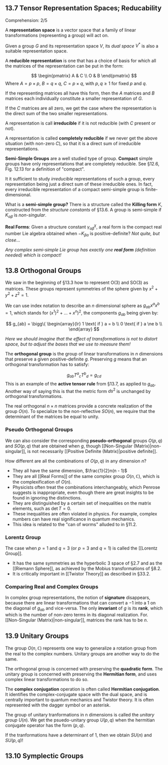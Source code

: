 ## 13.7 Tensor Representation Spaces; Reducability
Comprehension: 2/5

A **representation space** is a vector space that a family of linear transformations (representing a group) will act on.

Given a group $G$ and its representation space $V$, its *dual space* $V^{*}$ is also a suitable representation space.

A **reducible representation** is one that has a choice of basis for which all the matrices of the representation can be put in the form:

$$
\begin{pmatrix}
A & C \\ O & B
\end{pmatrix}
$$
Where $A = p \times p$, $B = q \times q$, $C = p \times q$, with $p, q \geq 1$ for fixed $p$ and $q$.

If the representing matrices all have this form, then the $A$ matrices and $B$ matrices each individually constitute a smaller representation of $G$.

If the $C$ matrices are all zero, we get the case where the representation is the direct sum of the two smaller representations.

A representation is call **irreducible** if it is not reducible (with $C$ present or not).

A representation is called **completely reducible** if we never get the above situation (with non-zero $C$), so that it is a direct sum of irreducible representations.

**Semi-Simple Groups** are a well studied type of group. **Compact** simple groups have only representations that are completely reducible. See §12.6, Fig. 12.13 for a definition of "compact".

It it sufficient to study *irreducible* representations of such a group, every representation being just a direct sum of these irreducible ones. In fact, every irreducible representation of a compact semi-simple group is finite-dimensional.

What is a **semi-simple group?** There is a structure called the **Killing 
form** $K$, constructed from the *structure constants* of §13.6. A group is semi-simple if $K_{\alpha\beta}$ is *non-singular*.

**Real Forms**: Given a structure constant ${\gamma_{\alpha\beta}}^{\chi}$, a real form is the compact real number Lie algebra obtained when $-K_{\beta\alpha}$ is positive-definite? *Not quite, but close*...

*Any complex semi-simple Lie group has exactly one **real form** (definition needed) which is compact!*


## 13.8 Orthogonal Groups

We saw in the beginning of §13.3 how to represent O(3) and SO(3) as matrices. These groups represent symmetries of the sphere given by $x^{2} + y^{2} + z^{2} = 1$.

We can use index notation to describe an $n$ dimensional sphere as $g_{ab}x^{a}x^{b} = 1$, which stands for ($x^{1})^{2} + ... + x^{n})^{2}$, the components $g_{ab}$ being given by:

$$
g_{ab} =
	\bigg\{
		\begin{array}{lr}
		 1 \text{ if } a = b \\
		 0 \text{ if } a \ne b \\
		\end{array}
$$

*Here we should imagine that the effect of transformations is not to distort space, but to adjust the bases that we use to measure them!*

The **orthogonal group** is the group of linear transformations in $n$ dimensions that preserve a given positive-definite $g$. Preserving $g$ means that an orthogonal transformation has to satisfy:

$$
{g_{ab}} {{T^{a}}_{c}} {{T^{b}}_{d}} = g_{cd}
$$
This is an example of the **active tensor rule** from §13.7, as applied to $g_{ab}$. Another way of saying this is that the metric form $ds^{2}$ is unchanged by orthogonal transformations.

The real orthogonal $n \times n$ matrices provide a concrete realization of the group $O(n)$. To specialize to the non-reflective $SO(n)$, we require that the determinant of the matrices be equal to unity.

### Pseudo Orthogonal Groups

We can also consider the corresponding **pseudo-orthogonal** groups $O(p, q)$ and $SO(p, q)$ that are obtained when $g$, though [[Non-Singular (Matrix)|non-singular]], is not necessarily [[Positive Definite (Matrix)|positive definite]].

How different are all the combinations of $O(p, q)$ in any dimension $n$? 
- They all have the same dimension, $\frac{1}{2}n(n - 1)$ 
- They are all [[Real Forms]] of the same complex group $O(n, \mathbb{C})$, which is the complexification of $O(n)$.  
- Physicists often treat the combinations interchangeably, which Penrose suggests is inappropriate, even though there are great insights to be found in ignoring the distinctions.
- They are distinguished by a certain set of inequalities on the matrix elements, such as $\det T = 0$.
- These inequalities are often violated in physics. For example, complex numbers can have real significance in quantum mechanics.
- This idea is related to the "can of worms" alluded to in §11.2.


### Lorentz Group
The case when $p = 1$ and $q = 3$ (or $p=3$ and $q = 1$) is called the [[Lorentz Group]].
- It has the same symmetries as the hyperbolic 3 space of §2.7 and as the [[Riemann Sphere]], as achieved by the Mobius transformations of §8.2. 
- It is critically important in [[Twistor Theory]] as described in §33.2.

### Comparing Real and Complex Groups

In complex group representations, the notion of **signature** disappears, because there are linear transformations that can convert a $-1$ into a $1$ on the diagonal of $g_{ab}$ and vice-versa. The only **invariant** of $g$ is its **rank**, which which is the number of non-zero terms in its diagonal realization. For. [[Non-Singular (Matrix)|non-singular]], matrices the rank has to be $n$.

## 13.9 Unitary Groups

The group $O(n, \mathbb{C})$ represents one way to generalize a rotation group from the real to the complex numbers. Unitary groups are another way to do the same.

The orthogonal group is concerned with preserving the **quadratic form**. The unitary group is concerned with preserving the **Hermitian form**, and uses complex linear transformations to do so.

The **complex conjugation** operation is often called **Hermitian conjugation**. It identifies the complex-conjugate space with the dual space, and is centrally important to quantum mechanics and Twistor theory. It is often represented with the dagger symbol or an asterisk.

The group of unitary tranformations in n dimensions is called the *unitary group* $U(n)$. We get the psuedo-unitary group $U(p,q)$ when the hermitian conjugate operator has the form $(p,q)$.

If the tranformations have a determinant of 1, then we obtain $SU(n)$ and $SU(p, q)$!

## 13.10 Symplectic Groups
